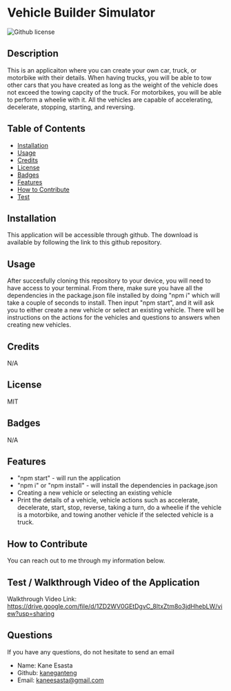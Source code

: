 # Vehicle Builder Simulator
  ![Github license](https://img.shields.io/badge/License-MIT-blue.svg)
  ## Description
  This is an applicaiton where you can create your own car, truck, or motorbike with their details. When having trucks, you will be able to tow other cars that you have created as long as the weight of the vehicle does not exceed the towing capcity of the truck. For motorbikes, you will be able to perform a wheelie with it. All the vehicles are capable of accelerating, decelerate, stopping, starting, and reversing.
  ## Table of Contents
  * [Installation](#installation)
  * [Usage](#usage)
  * [Credits](#credits)
  * [License](#license)
  * [Badges](#badges)
  * [Features](#features)
  * [How to Contribute](#howToContribute)
  * [Test](#test)
  ## Installation
  This application will be accessible through github. The download is available by following the link to this github repository.
  ## Usage
  After succesfully cloning this repository to your device, you will need to have access to your terminal. From there, make sure you have all the dependencies in the package.json file installed by doing "npm i" which will take a couple of seconds to install. Then input "npm start", and it will ask you to either create a new vehicle or select an existing vehicle. There will be instructions on the actions for the vehicles and questions to answers when creating new vehicles.
  ## Credits
  N/A
  ## License
  MIT
  ## Badges
  N/A
  ## Features
  * "npm start" - will run the application
  * "npm i" or "npm install" - will install the dependencies in package.json
  * Creating a new vehicle or selecting an existing vehicle
  * Print the details of a vehicle, vehicle actions such as accelerate, decelerate, start, stop, reverse, taking a turn, do a wheelie if the vehicle is a motorbike, and towing another vehicle if the selected vehicle is a truck.
  ## How to Contribute
  You can reach out to me through my information below.
  ## Test / Walkthrough Video of the Application
  Walkthrough Video Link: https://drive.google.com/file/d/1ZD2WV0GEtDgvC_8ItxZtm8o3jdHhebLW/view?usp=sharing
  ## Questions
  If you have any questions, do not hesitate to send an email
  * Name: Kane Esasta
  * Github: [kaneganteng](https://github.com/kaneganteng)
  * Email: kaneesasta@gmail.com

